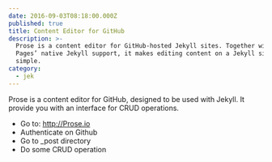 ```yaml
---
date: 2016-09-03T08:18:00.000Z
published: true
title: Content Editor for GitHub
description: >-
  Prose is a content editor for GitHub-hosted Jekyll sites. Together with GitHub
  Pages’ native Jekyll support, it makes editing content on a Jekyll site
  simple.
category:
  - jek
---
```

Prose is a content editor for GitHub, designed to be used with Jekyll. It provide you with an interface for CRUD operations.

* Go to: http://Prose.io
* Authenticate on Github
* Go to _post directory
* Do some CRUD operation
